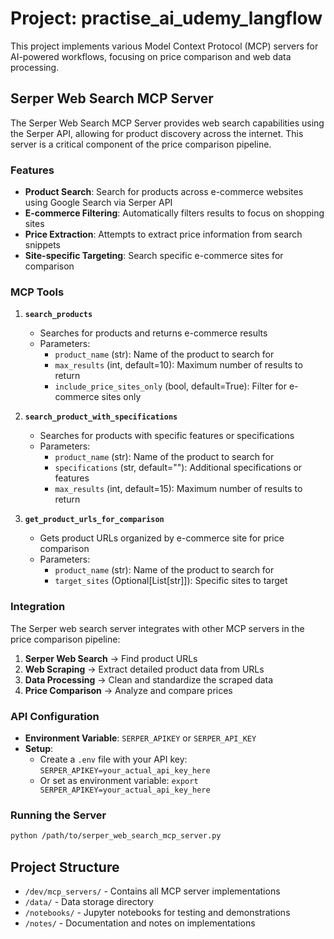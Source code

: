 # Project: practise_ai_udemy_langflow

This project implements various Model Context Protocol (MCP) servers for AI-powered workflows, focusing on price comparison and web data processing.

## Serper Web Search MCP Server

The Serper Web Search MCP Server provides web search capabilities using the Serper API, allowing for product discovery across the internet. This server is a critical component of the price comparison pipeline.

### Features

- **Product Search**: Search for products across e-commerce websites using Google Search via Serper API
- **E-commerce Filtering**: Automatically filters results to focus on shopping sites
- **Price Extraction**: Attempts to extract price information from search snippets
- **Site-specific Targeting**: Search specific e-commerce sites for comparison

### MCP Tools

1. **`search_products`**

   - Searches for products and returns e-commerce results
   - Parameters:
     - `product_name` (str): Name of the product to search for
     - `max_results` (int, default=10): Maximum number of results to return
     - `include_price_sites_only` (bool, default=True): Filter for e-commerce sites only

2. **`search_product_with_specifications`**

   - Searches for products with specific features or specifications
   - Parameters:
     - `product_name` (str): Name of the product to search for
     - `specifications` (str, default=""): Additional specifications or features
     - `max_results` (int, default=15): Maximum number of results to return

3. **`get_product_urls_for_comparison`**
   - Gets product URLs organized by e-commerce site for price comparison
   - Parameters:
     - `product_name` (str): Name of the product to search for
     - `target_sites` (Optional[List[str]]): Specific sites to target

### Integration

The Serper web search server integrates with other MCP servers in the price comparison pipeline:

1. **Serper Web Search** → Find product URLs
2. **Web Scraping** → Extract detailed product data from URLs
3. **Data Processing** → Clean and standardize the scraped data
4. **Price Comparison** → Analyze and compare prices

### API Configuration

- **Environment Variable**: `SERPER_APIKEY` or `SERPER_API_KEY`
- **Setup**:
  - Create a `.env` file with your API key: `SERPER_APIKEY=your_actual_api_key_here`
  - Or set as environment variable: `export SERPER_APIKEY=your_actual_api_key_here`

### Running the Server

```bash
python /path/to/serper_web_search_mcp_server.py
```

## Project Structure

- `/dev/mcp_servers/` - Contains all MCP server implementations
- `/data/` - Data storage directory
- `/notebooks/` - Jupyter notebooks for testing and demonstrations
- `/notes/` - Documentation and notes on implementations
